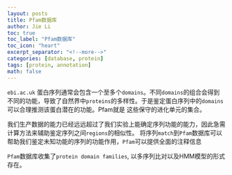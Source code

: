 ```yaml
---
layout: posts
title: Pfam数据库
author: Jie Li
toc: true
toc_label: "Pfam数据库"
toc_icon: "heart"
excerpt_separator: "<!--more-->"
categories: [database, protein]
tags: [protein, annotation]
math: false
---
```


`ebi.ac.uk`
蛋白序列通常会包含一个至多个`domains`。不同`domains`的组合会得到不同的功能，导致了自然界中`proteins`的多样性。于是鉴定蛋白序列中的`domains`可以合理推测该蛋白潜在的功能。Pfam就是 这些保守的进化单元的集合。
<!--more-->

我们生产数据的能力已经远远超过了我们实验上能确定序列功能的能力，因此急需计算方法来辅助鉴定序列之间`regions`的相似性。 将序列`match`到`Pfam`数据库可以帮助我们鉴定未知功能的序列的功能作用，`Pfam`可以提供全面的注释信息

`Pfam`数据库收集了`protein domain families`, 以多序列比对以及HMM模型的形式存在。

